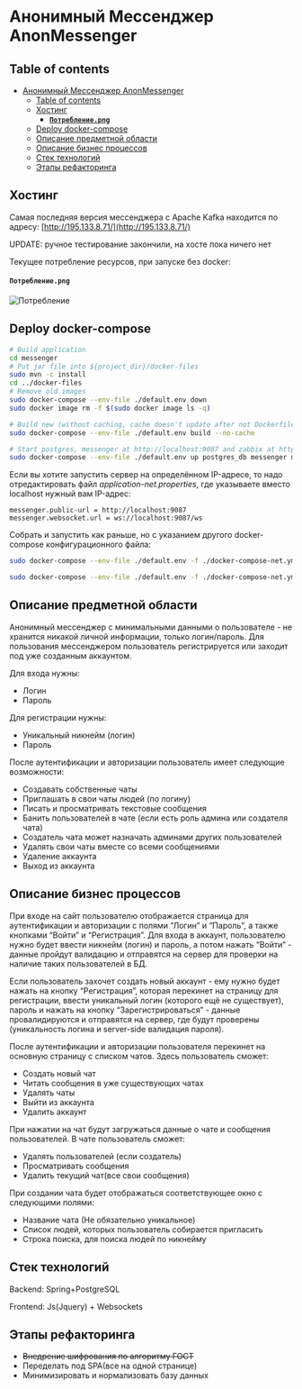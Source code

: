 # Анонимный Мессенджер AnonMessenger

## Table of contents

- [Анонимный Мессенджер AnonMessenger](#анонимный-мессенджер-anonmessenger)
  - [Table of contents](#table-of-contents)
  - [Хостинг](#хостинг)
      - [**`Потребление.png`**](#потреблениеpng)
  - [Deploy docker-compose](#deploy-docker-compose)
  - [Описание предметной области](#описание-предметной-области)
  - [Описание бизнес процессов](#описание-бизнес-процессов)
  - [Стек технологий](#стек-технологий)
  - [Этапы рефакторинга](#этапы-рефакторинга)

## Хостинг

Самая последняя версия мессенджера с Apache Kafka находится по адресу: [http://195.133.8.71/](http://195.133.8.71/)

UPDATE: ручное тестирование закончили, на хосте пока ничего нет 

Текущее потребление ресурсов, при запуске без docker:

#### **`Потребление.png`**

![Потребление](tests/Потребление.png)

## Deploy docker-compose

```bash
# Build application
cd messenger
# Put jar file into ${project_dir}/docker-files
sudo mvn -с install
cd ../docker-files
# Remove old images
sudo docker-compose --env-file ./default.env down
sudo docker image rm -f $(sudo docker image ls -q)

# Build new (without caching, cache doesn't update after not Dockerfile changes)
sudo docker-compose --env-file ./default.env build --no-cache

# Start postgres, messenger at http://localhost:9087 and zabbix at http://localhost:8080
sudo docker-compose --env-file ./default.env up postgres_db messenger monitoring_server -d 
```

Если вы хотите запустить сервер на определённом IP-адресе, то надо отредактировать файл *application-net.properties*, где указываете вместо localhost нужный вам IP-адрес:

```text
messenger.public-url = http://localhost:9087
messenger.websocket.url = ws://localhost:9087/ws
```

Собрать и запустить как раньше, но с указанием другого docker-compose конфигурационного файла:

```bash
sudo docker-compose --env-file ./default.env -f ./docker-compose-net.yml build --no-cache

sudo docker-compose --env-file ./default.env -f ./docker-compose-net.yml up postgres_db messenger monitoring_server -d 
```

## Описание предметной области

Анонимный мессенджер с минимальными данными о пользователе - не хранится никакой личной информации, только логин/пароль. Для пользования мессенджером пользователь регистрируется или заходит под уже созданным аккаунтом.

Для входа нужны:

* Логин
* Пароль

Для регистрации нужны:

* Уникальный никнейм (логин)
* Пароль

После аутентификации и авторизации пользователь имеет следующие возможности:

* Создавать собственные чаты
* Приглашать в свои чаты людей (по логину)
* Писать и просматривать текстовые сообщения
* Банить пользователей в чате (если есть роль админа или создателя чата)
* Создатель чата может назначать админами других пользователей
* Удалять свои чаты вместе со всеми сообщениями
* Удаление аккаунта
* Выход из аккаунта

## Описание бизнес процессов

При входе на сайт пользователю отображается страница для аутентификации и авторизации с полями “Логин” и “Пароль”, а также кнопками “Войти” и “Регистрация”.
Для входа в аккаунт, пользователю нужно будет ввести никнейм (логин) и пароль, а потом нажать “Войти” - данные пройдут валидацию и отправятся на сервер для проверки на наличие таких пользователей в БД.

Если пользователь захочет создать новый аккаунт - ему нужно будет нажать на кнопку “Регистрация”, которая перекинет на страницу для регистрации, ввести уникальный логин (которого ещё не существует), пароль и нажать на кнопку “Зарегистрироваться” - данные провалидируются и отправятся на сервер, где будут проверены (уникальность логина и server-side валидация пароля).

После аутентификации и авторизации пользователя перекинет на основную страницу с списком чатов. Здесь пользователь сможет:

* Создать новый чат
* Читать сообщения в уже существующих чатах
* Удалять чаты
* Выйти из аккаунта
* Удалить аккаунт

При нажатии на чат будут загружаться данные о чате и сообщения пользователей.
В чате пользователь сможет:

* Удалять пользователей (если создатель)
* Просматривать сообщения
* Удалить текущий чат(все свои сообщения)

При создании чата будет отображаться соответствующее окно с следующими полями:

* Название чата (Не обязательно уникальное)
* Список людей, которых пользователь собирается пригласить
* Строка поиска, для поиска людей по никнейму

## Стек технологий

Backend: Spring+PostgreSQL

Frontend: Js(Jquery) + Websockets

## Этапы рефакторинга

* <strike>Внедрение шифрования по алгоритму ГОСТ</strike>
* Переделать под SPA(все на одной странице)
* Минимизировать и нормализовать базу данных
